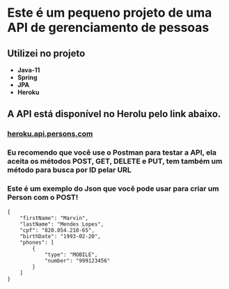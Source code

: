 # **Este é um pequeno projeto de uma API de gerenciamento de pessoas**

## Utilizei no projeto
* **Java-11**
* **Spring**
* **JPA**
* **Heroku**

## A API está disponível no Herolu pelo link abaixo.

### [heroku.api.persons.com](https://api-persons-manager.herokuapp.com/api/v1/persons)

### Eu recomendo que você use o Postman para testar a API, ela aceita os métodos POST, GET, DELETE e PUT, tem também um método para busca por ID pelar URL

### Este é um exemplo do Json que você pode usar para criar um Person com o POST!

```
{ 
    "firstName": "Marvin",
    "lastName": "Mendes Lopes",
    "cpf": "820.054.210-65",
    "birthDate": "1993-02-20",
    "phones": [
        {
            "type": "MOBILE",
            "number": "999123456"
        }
    ]
}
```
